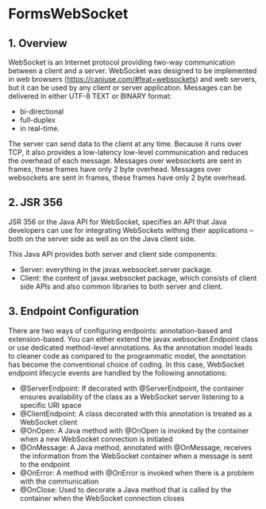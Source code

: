 # FormsWebSocket
## 1. Overview
WebSocket is an Internet protocol providing two-way communication between a client and a server. WebSocket was designed to be implemented in web browsers (https://caniuse.com/#feat=websockets) and web servers, but it can be used by any client or server application.
Messages can be delivered in either UTF-8 TEXT or BINARY format:

- bi-directional 
- full-duplex 
- in real-time.

The server can send data to the client at any time. Because it runs over TCP, it also provides a low-latency low-level communication and 
reduces the overhead of each message. Messages over websockets are sent in frames, these frames have only 2 byte overhead. Messages over websockets are sent in frames, these frames have only 2 byte overhead. 

## 2. JSR 356
JSR 356 or the Java API for WebSocket, specifies an API that Java developers can use for integrating WebSockets withing their applications – both on the server side as well as on the Java client side.

This Java API provides both server and client side components:

- Server: everything in the javax.websocket.server package.
- Client: the content of javax.websocket package, which consists of client side APIs and also common libraries to both server and client.
## 3. Endpoint Configuration
There are two ways of configuring endpoints: annotation-based and extension-based. You can either extend the javax.websocket.Endpoint class or use dedicated method-level annotations. As the annotation model leads to cleaner code as compared to the programmatic model, the annotation has become the conventional choice of coding. In this case, WebSocket endpoint lifecycle events are handled by the following annotations:

- @ServerEndpoint: If decorated with @ServerEndpoint, the container ensures availability of the class as a WebSocket server listening to a specific URI space
- @ClientEndpoint: A class decorated with this annotation is treated as a WebSocket client
- @OnOpen: A Java method with @OnOpen is invoked by the container when a new WebSocket connection is initiated
- @OnMessage: A Java method, annotated with @OnMessage, receives the information from the WebSocket container when a message is sent to the endpoint
- @OnError: A method with @OnError is invoked when there is a problem with the communication
- @OnClose: Used to decorate a Java method that is called by the container when the WebSocket connection closes

